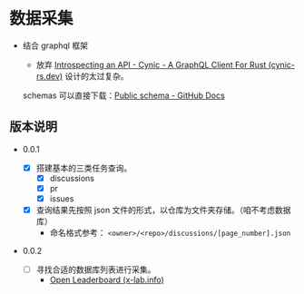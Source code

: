 # 数据采集

- 结合 graphql 框架

  - 放弃 [Introspecting an API - Cynic - A GraphQL Client For Rust (cynic-rs.dev)](https://cynic-rs.dev/schemas/introspection) 设计的太过复杂。

  schemas 可以直接下载：[Public schema - GitHub Docs](https://docs.github.com/en/graphql/overview/public-schema)

## 版本说明

- 0.0.1

  - [x] 搭建基本的三类任务查询。
    - [x] discussions
    - [x] pr
    - [x] issues
  - [x] 查询结果先按照 json 文件的形式，以仓库为文件夹存储。（咱不考虑数据库）
    - 命名格式参考： `<owner>/<repo>/discussions/[page_number].json`

- 0.0.2

  - [ ] 寻找合适的数据库列表进行采集。
    - [Open Leaderboard (x-lab.info)](https://open-leaderboard.x-lab.info/)
